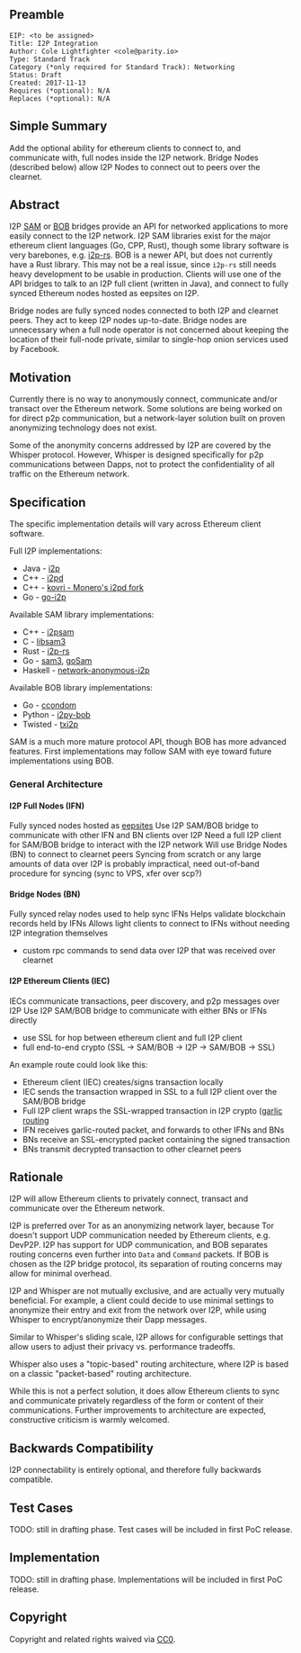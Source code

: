 ## Preamble

    EIP: <to be assigned>
    Title: I2P Integration
    Author: Cole Lightfighter <cole@parity.io>
    Type: Standard Track
    Category (*only required for Standard Track): Networking
    Status: Draft
    Created: 2017-11-13
    Requires (*optional): N/A
    Replaces (*optional): N/A


## Simple Summary
Add the optional ability for ethereum clients to connect to, and communicate with, full nodes inside the I2P network.
Bridge Nodes (described below) allow I2P Nodes to connect out to peers over the clearnet.

## Abstract
I2P [SAM](https://geti2p.net/en/docs/api/samv3) or [BOB](https://geti2p.net/en/docs/api/bob) bridges provide an API for networked applications to more easily connect to the I2P network. 
I2P SAM libraries exist for the major ethereum client languages (Go, CPP, Rust), though some library software is very barebones, e.g. [i2p-rs](https://github.com/i2p/i2p-rs).
BOB is a newer API, but does not currently have a Rust library. This may not be a real issue, since `i2p-rs` still needs heavy development to be usable in production.
Clients will use one of the API bridges to talk to an I2P full client (written in Java), and connect to fully synced Ethereum nodes hosted as eepsites on I2P.

Bridge nodes are fully synced nodes connected to both I2P and clearnet peers. They act to keep I2P nodes up-to-date.
Bridge nodes are unnecessary when a full node operator is not concerned about keeping the location of their full-node private, similar to single-hop onion services used by Facebook.

## Motivation
Currently there is no way to anonymously connect, communicate and/or transact over the Ethereum network. Some solutions are being worked on for direct p2p communication, but a network-layer solution built on proven anonymizing technology does not exist.

Some of the anonymity concerns addressed by I2P are covered by the Whisper protocol. However, Whisper is designed specifically for p2p communications between Dapps, not to protect the confidentiality of all traffic on the Ethereum network.

## Specification
The specific implementation details will vary across Ethereum client software.

Full I2P implementations:

- Java    - [i2p](https://github.com/i2p/i2p.i2p)
- C++     - [i2pd](https://github.com/PurpleI2P/i2pd)
- C++     - [kovri - Monero's i2pd fork](https://github.com/monero-project/kovri)
- Go      - [go-i2p](https://github.com/hkparker/go-i2p)

Available SAM library implementations:

- C++     - [i2psam](https://github.com/i2p/i2psam)
- C       - [libsam3](https://github.com/i2p/libsam3)
- Rust    - [i2p-rs](https://github.com/i2p/i2p-rs)
- Go      - [sam3](https://bitbucket.org/kallevedin/sam3), [goSam](https://github.com/cryptix/goSam)
- Haskell - [network-anonymous-i2p](https://hackage.haskell.org/package/network-anonymous-i2p)


Available BOB library implementations:
- Go      - [ccondom](https://bitbucket.org/kallevedin/ccondom)
- Python  - [i2py-bob](http://git.repo.i2p.xyz/w/i2py-bob.git)
- Twisted - [txi2p](https://pypi.python.org/pypi/txi2p)

SAM is a much more mature protocol API, though BOB has more advanced features. First implementations may follow SAM with eye toward future implementations using BOB.

### General Architecture

#### I2P Full Nodes (IFN)

Fully synced nodes hosted as [eepsites](https://geti2p.net/en/faq#eepsite)
Use I2P SAM/BOB bridge to communicate with other IFN and BN clients over I2P
Need a full I2P client for SAM/BOB bridge to interact with the I2P network
Will use Bridge Nodes (BN) to connect to clearnet peers
Syncing from scratch or any large amounts of data over I2P is probably impractical, need out-of-band procedure for syncing (sync to VPS, xfer over scp?)

#### Bridge Nodes (BN)

Fully synced relay nodes used to help sync IFNs
Helps validate blockchain records held by IFNs
Allows light clients to connect to IFNs without needing I2P integration themselves
- custom rpc commands to send data over I2P that was received over clearnet

#### I2P Ethereum Clients (IEC)

IECs communicate transactions, peer discovery, and p2p messages over I2P
Use I2P SAM/BOB bridge to communicate with either BNs or IFNs directly
- use SSL for hop between ethereum client and full I2P client
- full end-to-end crypto (SSL -> SAM/BOB -> I2P -> SAM/BOB -> SSL)

An example route could look like this:
- Ethereum client (IEC) creates/signs transaction locally
- IEC sends the transaction wrapped in SSL to a full I2P client over the SAM/BOB bridge
- Full I2P client wraps the SSL-wrapped transaction in I2P crypto ([garlic routing](https://geti2p.net/en/docs/how/garlic-routing)
- IFN receives garlic-routed packet, and forwards to other IFNs and BNs
- BNs receive an SSL-encrypted packet containing the signed transaction
- BNs transmit decrypted transaction to other clearnet peers


## Rationale
I2P will allow Ethereum clients to privately connect, transact and communicate over the Ethereum network.

I2P is preferred over Tor as an anonymizing network layer, because Tor doesn't support UDP communication needed by Ethereum clients, e.g. DevP2P.
I2P has support for UDP communication, and BOB separates routing concerns even further into `Data` and `Command` packets.
If BOB is chosen as the I2P bridge protocol, its separation of routing concerns may allow for minimal overhead.

I2P and Whisper are not mutually exclusive, and are actually very mutually beneficial.
For example, a client could decide to use minimal settings to anonymize their entry and exit from the network over I2P, while using Whisper to encrypt/anonymize their Dapp messages.

Similar to Whisper's sliding scale, I2P allows for configurable settings that allow users to adjust their privacy vs. performance tradeoffs.

Whisper also uses a "topic-based" routing architecture, where I2P is based on a classic "packet-based" routing architecture.

While this is not a perfect solution, it does allow Ethereum clients to sync and communicate privately regardless of the form or content of their communications.
Further improvements to architecture are expected, constructive criticism is warmly welcomed.

## Backwards Compatibility
I2P connectability is entirely optional, and therefore fully backwards compatible.

## Test Cases
TODO: still in drafting phase. Test cases will be included in first PoC release.

## Implementation
TODO: still in drafting phase. Implementations will be included in first PoC release.

## Copyright
Copyright and related rights waived via [CC0](https://creativecommons.org/publicdomain/zero/1.0/).
